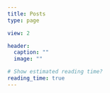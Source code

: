 ```yaml
---
title: Posts
type: page

view: 2

header:
  caption: ""
  image: ""

# Show estimated reading time?
reading_time: true
---
```


